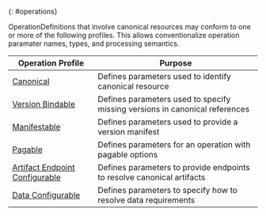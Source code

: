 {: #operations}

OperationDefinitions that involve canonical resources may conform to one or more
of the following profiles. This allows conventionalize operation paramater
names, types, and processing semantics.

| **Operation Profile**               | **Purpose**                                                                 |
|-------------------------------------|-----------------------------------------------------------------------------|
| [Canonical][1]                      | Defines parameters used to identify canonical resource                      |
| [Version Bindable][2]               | Defines parameters used to specify missing versions in canonical references |
| [Manifestable][3]                   | Defines parameters used to provide a version manifest                       |
| [Pagable][4]                        | Defines parameters for an operation with pagable options                    |
| [Artifact Endpoint Configurable][5] | Defines parameters to provide endpoints to resolve canonical artifacts      |
| [Data Configurable][6]              | Defines parameters to specify how to resolve data requirements              |

[1]: StructureDefinition-crmi-canonical-operation.html
[2]: StructureDefinition-crmi-versionable-operation.html
[3]: StructureDefinition-crmi-manifestable-operation.html
[4]: StructureDefinition-crmi-pagable-operation.html
[5]: StructureDefinition-crmi-artifact-endpoint-configurable-operation.html
[6]: StructureDefinition-crmi-data-configurable-operation.html

<!--
* ArtifactOperation
    * id
    * url
    * version
    * identifier
    * resource
    * scope Defines the scope of the operation as a string of the form {namespace-name}[@{namespace-uri}]. Namespace name shall be a valid NPM package id, and namespace uri shall be a valid uri. For FHIR implementation guides, scope is inferred using the package id and the base canonical. e.g. fhir.cqf.common@http://fhir.org/guides/cqf/common. In the absence of an explicit scope declaration in an operation, the scope of the operation is determined by the focus artifact of the operation (i.e. the Measure in $evaluate-measure, or the Library in $evaluate). See the [cqf-scope](StructureDefinition-cqf-scope.html) extension for a description of how the scope of an artifact is determined.
-->
